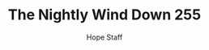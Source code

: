 ---
image: /assets/img/nwd/255_nwd_1corinthians_13_8_tlb.png
title: The Nightly Wind Down 255
number: 255
categories:
  - The Nightly Wind Down
author: Hope Staff
notes: The Nightly Wind Down 255
embed: >-
  EMBED_GOES_HERE
transcript: >-
  SOME LINES OF TEXT START HERE
---